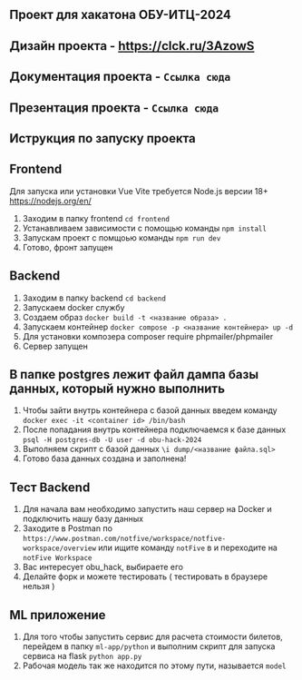 ## Проект для хакатона ОБУ-ИТЦ-2024

## Дизайн проекта - https://clck.ru/3AzowS

## Документация проекта - `Ссылка сюда`

## Презентация проекта - `Ссылка сюда`

## Иструкция по запуску проекта

## Frontend

Для запуска или установки Vue Vite требуется Node.js версии 18+ https://nodejs.org/en/

1. Заходим в папку frontend `cd frontend`
2. Устанавливаем зависимости с помощью команды `npm install`
3. Запускам проект с помщоью команды `npm run dev`
4. Готово, фронт запущен

## Backend

1. Заходим в папку backend `cd backend`
2. Запускаем docker службу
3. Создаем образ `docker build -t <название образа> .`
4. Запускаем контейнер `docker compose -p <название контейнера> up -d`
5. Для установки композера composer require phpmailer/phpmailer
6. Сервер запущен

## В папке postgres лежит файл дампа базы данных, который нужно выполнить

1. Чтобы зайти внутрь контейнера с базой данных введем команду `docker exec -it <container id> /bin/bash`
2. После попадания внутрь контейнера подключаемся к базе данных `psql -H postgres-db -U user -d obu-hack-2024`
3. Выполняем скрипт с базой данных `\i dump/<название файла.sql>`
4. Готово база данных создана и заполнена!

## Тест Backend 
 
1. Для начала вам необходимо запустить наш сервер на Docker и подключить нашу базу данных 
2. Заходите в Postman по `https://www.postman.com/notfive/workspace/notfive-workspace/overview` или ищите команду `notFive` в и переходите на `notFive Workspace` 
3. Вас интересует obu_hack, выбираете его 
4. Делайте форк и можете тестировать ( тестировать в браузере нельзя )

## ML приложение
1. Для того чтобы запустить сервис для расчета стоимости билетов, перейдем в папку `ml-app/python` и выполним скрипт для запуска сервиса на flask `python app.py`
2. Рабочая модель так же находится по этому пути, называется `model`
